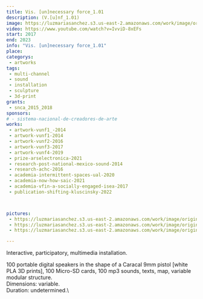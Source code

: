 ```yaml
---
title: Vis. [un]necessary force_1.01
description: (V.[u]nf_1.01)
image: https://luzmariasanchez.s3.us-east-2.amazonaws.com/work/image/original/VIS 1_01 ZKM small 02.jpg
video: https://www.youtube.com/watch?v=IvviD-8xEFs
start: 2017
end: 2023
info: "Vis. [un]necessary force_1.01"
place:
categorys:
 - artworks
tags:
 - multi-channel
 - sound
 - installation
 - sculpture
 - 3d-print
grants:
 - snca_2015_2018
sponsors:
# - sistema-nacional-de-creadores-de-arte
works:
 - artwork-vunf1_-2014
 - artwork-vunf1-2014
 - artwork-vunf2-2016
 - artwork-vunf3-2017
 - artwork-vunf4-2019
 - prize-arselectronica-2021
 - research-post-national-mexico-sound-2014
 - research-achc-2016
 - academia-intermittent-spaces-ual-2020
 - academia-now-how-saic-2021
 - academia-vfin-a-socially-engaged-isea-2017
 - publication-shifting-kluscinsky-2022



pictures:
 - https://luzmariasanchez.s3.us-east-2.amazonaws.com/work/image/original/VIS 1_01 ZKM small 02.jpg
 - https://luzmariasanchez.s3.us-east-2.amazonaws.com/work/image/original/VIS 1_01 ZKM small 03.jpg
 - https://luzmariasanchez.s3.us-east-2.amazonaws.com/work/image/original/VIS 1_01 ZKM small 01.jpg

---
```

Interactive, participatory, multimedia installation.

100 portable digital speakers in the shape of a Caracal 9mm pistol [white PLA 3D prints], 100 Micro-SD cards, 100 mp3 sounds, texts, map, variable modular structure. \
Dimensions: variable.\
Duration: undetermined.\
